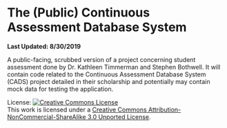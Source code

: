 # The (Public) Continuous Assessment Database System
**Last Updated: 8/30/2019**

A public-facing, scrubbed version of a project concerning student assessment done by Dr. Kathleen Timmerman and Stephen Bothwell. It will contain code related to the Continuous Assessment Database System (CADS) project detailed in their scholarship and potentially may contain mock data for testing the application.

License: 
<a rel="license" href="http://creativecommons.org/licenses/by-nc-sa/3.0/"><img alt="Creative Commons License" style="border-width:0" src="https://i.creativecommons.org/l/by-nc-sa/3.0/88x31.png" /></a><br />This work is licensed under a <a rel="license" href="http://creativecommons.org/licenses/by-nc-sa/3.0/">Creative Commons Attribution-NonCommercial-ShareAlike 3.0 Unported License</a>.
